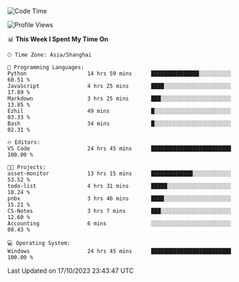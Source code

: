<!--START_SECTION:waka-->
![Code Time](http://img.shields.io/badge/Code%20Time-1%2C310%20hrs%2011%20mins-blue)

![Profile Views](http://img.shields.io/badge/Profile%20Views-2-blue)

📊 **This Week I Spent My Time On** 

```text
🕑︎ Time Zone: Asia/Shanghai

💬 Programming Languages: 
Python                   14 hrs 59 mins      ███████████████░░░░░░░░░░   60.51 % 
JavaScript               4 hrs 25 mins       ████░░░░░░░░░░░░░░░░░░░░░   17.89 % 
Markdown                 3 hrs 25 mins       ███░░░░░░░░░░░░░░░░░░░░░░   13.85 % 
Ezhil                    49 mins             █░░░░░░░░░░░░░░░░░░░░░░░░   03.33 % 
Bash                     34 mins             █░░░░░░░░░░░░░░░░░░░░░░░░   02.31 % 

🔥 Editors: 
VS Code                  24 hrs 45 mins      █████████████████████████   100.00 % 

🐱‍💻 Projects: 
asset-monitor            13 hrs 15 mins      █████████████░░░░░░░░░░░░   53.52 % 
todo-list                4 hrs 31 mins       █████░░░░░░░░░░░░░░░░░░░░   18.24 % 
pnbx                     3 hrs 46 mins       ████░░░░░░░░░░░░░░░░░░░░░   15.21 % 
CS-Notes                 3 hrs 7 mins        ███░░░░░░░░░░░░░░░░░░░░░░   12.60 % 
Accounting               6 mins              ░░░░░░░░░░░░░░░░░░░░░░░░░   00.43 % 

💻 Operating System: 
Windows                  24 hrs 45 mins      █████████████████████████   100.00 % 
```


 Last Updated on 17/10/2023 23:43:47 UTC
<!--END_SECTION:waka-->